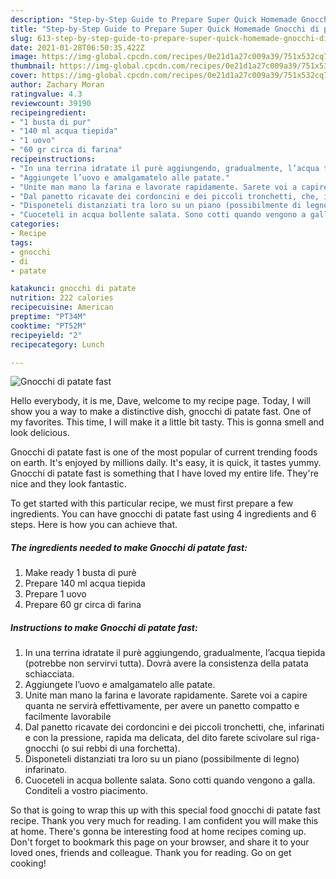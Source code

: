 ```yaml
---
description: "Step-by-Step Guide to Prepare Super Quick Homemade Gnocchi di patate fast"
title: "Step-by-Step Guide to Prepare Super Quick Homemade Gnocchi di patate fast"
slug: 613-step-by-step-guide-to-prepare-super-quick-homemade-gnocchi-di-patate-fast
date: 2021-01-28T06:50:35.422Z
image: https://img-global.cpcdn.com/recipes/0e21d1a27c009a39/751x532cq70/gnocchi-di-patate-fast-recipe-main-photo.jpg
thumbnail: https://img-global.cpcdn.com/recipes/0e21d1a27c009a39/751x532cq70/gnocchi-di-patate-fast-recipe-main-photo.jpg
cover: https://img-global.cpcdn.com/recipes/0e21d1a27c009a39/751x532cq70/gnocchi-di-patate-fast-recipe-main-photo.jpg
author: Zachary Moran
ratingvalue: 4.3
reviewcount: 39190
recipeingredient:
- "1 busta di pur"
- "140 ml acqua tiepida"
- "1 uovo"
- "60 gr circa di farina"
recipeinstructions:
- "In una terrina idratate il purè aggiungendo, gradualmente, l’acqua tiepida (potrebbe non servirvi tutta). Dovrà avere la consistenza della patata schiacciata."
- "Aggiungete l’uovo e amalgamatelo alle patate."
- "Unite man mano la farina e lavorate rapidamente. Sarete voi a capire quanta ne servirà effettivamente, per avere un panetto compatto e facilmente lavorabile"
- "Dal panetto ricavate dei cordoncini e dei piccoli tronchetti, che, infarinati e con la pressione, rapida ma delicata, del dito farete scivolare sul riga-gnocchi (o sui rebbi di una forchetta)."
- "Disponeteli distanziati tra loro su un piano (possibilmente di legno) infarinato."
- "Cuoceteli in acqua bollente salata. Sono cotti quando vengono a galla. Conditeli a vostro piacimento."
categories:
- Recipe
tags:
- gnocchi
- di
- patate

katakunci: gnocchi di patate 
nutrition: 222 calories
recipecuisine: American
preptime: "PT34M"
cooktime: "PT52M"
recipeyield: "2"
recipecategory: Lunch

---
```



![Gnocchi di patate fast](https://img-global.cpcdn.com/recipes/0e21d1a27c009a39/751x532cq70/gnocchi-di-patate-fast-recipe-main-photo.jpg)

Hello everybody, it is me, Dave, welcome to my recipe page. Today, I will show you a way to make a distinctive dish, gnocchi di patate fast. One of my favorites. This time, I will make it a little bit tasty. This is gonna smell and look delicious.



Gnocchi di patate fast is one of the most popular of current trending foods on earth. It's enjoyed by millions daily. It's easy, it is quick, it tastes yummy. Gnocchi di patate fast is something that I have loved my entire life. They're nice and they look fantastic.


To get started with this particular recipe, we must first prepare a few ingredients. You can have gnocchi di patate fast using 4 ingredients and 6 steps. Here is how you can achieve that.

<!--inarticleads1-->

##### The ingredients needed to make Gnocchi di patate fast:

1. Make ready 1 busta di purè
1. Prepare 140 ml acqua tiepida
1. Prepare 1 uovo
1. Prepare 60 gr circa di farina




<!--inarticleads2-->

##### Instructions to make Gnocchi di patate fast:

1. In una terrina idratate il purè aggiungendo, gradualmente, l’acqua tiepida (potrebbe non servirvi tutta). Dovrà avere la consistenza della patata schiacciata.
1. Aggiungete l’uovo e amalgamatelo alle patate.
1. Unite man mano la farina e lavorate rapidamente. Sarete voi a capire quanta ne servirà effettivamente, per avere un panetto compatto e facilmente lavorabile
1. Dal panetto ricavate dei cordoncini e dei piccoli tronchetti, che, infarinati e con la pressione, rapida ma delicata, del dito farete scivolare sul riga-gnocchi (o sui rebbi di una forchetta).
1. Disponeteli distanziati tra loro su un piano (possibilmente di legno) infarinato.
1. Cuoceteli in acqua bollente salata. Sono cotti quando vengono a galla. Conditeli a vostro piacimento.




So that is going to wrap this up with this special food gnocchi di patate fast recipe. Thank you very much for reading. I am confident you will make this at home. There's gonna be interesting food at home recipes coming up. Don't forget to bookmark this page on your browser, and share it to your loved ones, friends and colleague. Thank you for reading. Go on get cooking!

